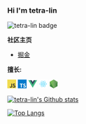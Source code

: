 ### Hi I'm tetra-lin

![tetra-lin badge](https://visitor-badge.glitch.me/badge?page_id=tetra-lin.visitor-badge) 

**社区主页**  

- [掘金](https://juejin.cn/user/3395724659925656/posts?sort=popular)

**擅长:**  

<code><img height="20" src="https://raw.githubusercontent.com/github/explore/80688e429a7d4ef2fca1e82350fe8e3517d3494d/topics/javascript/javascript.png"></code>
<code><img height="20" src="https://raw.githubusercontent.com/github/explore/80688e429a7d4ef2fca1e82350fe8e3517d3494d/topics/typescript/typescript.png"></code>
<code><img height="20" src="https://raw.githubusercontent.com/github/explore/80688e429a7d4ef2fca1e82350fe8e3517d3494d/topics/vue/vue.png"></code>
<code><img height="20" src="https://raw.githubusercontent.com/github/explore/80688e429a7d4ef2fca1e82350fe8e3517d3494d/topics/react/react.png"></code>
<code><img height="20" src="https://raw.githubusercontent.com/github/explore/80688e429a7d4ef2fca1e82350fe8e3517d3494d/topics/nodejs/nodejs.png"></code>



[![tetra-lin's Github stats](https://github-readme-stats.vercel.app/api?username=tetra-lin)](https://github.com/anuraghazra/github-readme-stats)

[![Top Langs](https://github-readme-stats.vercel.app/api/top-langs/?username=tetra-lin&layout=compact)](https://github.com/anuraghazra/github-readme-stats)

<!--
**tetra-lin/tetra-lin** is a ✨ _special_ ✨ repository because its `README.md` (this file) appears on your GitHub profile.
-->

<!--
- 🔭 I’m currently working on ...
- 🌱 I’m currently learning ...
- 👯 I’m looking to collaborate on ...
- 🤔 I’m looking for help with ...
- 💬 Ask me about ...
- 📫 How to reach me: ...
- 😄 Pronouns: ...
- ⚡ Fun fact: ...  
-->
